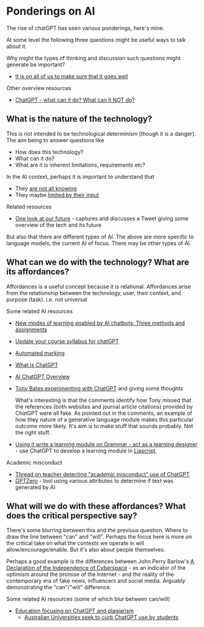 # Ponderings on AI 

The rise of chatGPT has seen various ponderings, here's mine.

At some level the following three questions might be useful ways to talk about it.

Why might the types of thinking and discussion such questions might generate be important?

- [It is on all of us to make sure that it goes well](https://docs.google.com/document/d/1rBDP4WsMqv8bIw6tK6-SZ0sDh0_OcperWMcabn5II9Y/edit)

Other overview resources

- [ChatGPT - what can it do? What can it NOT do?](https://docs.google.com/presentation/d/1Vo9w4ftPx-rizdWyaYoB-pQ3DzK1n325OgDgXsnt0X0/preview?slide=id.g1cc76543f64_0_1195)

## What is the nature of the technology? 

This is not intended to be technological determinism (though it is a danger). The aim being to answer questions like

- How does this technology?
- What can it do?
- What are it is inherent limitations, requirements etc?
 
In the AI context, perhaps it is important to understand that 

- They [are not all knowing](https://iai.tv/articles/all-knowing-machines-are-a-fantasy-auid-2334)
- They maybe [limited by their input](https://twitter.com/emollick/status/1605756428941246466)

Related resources

- [One look at our future](https://marginalrevolution.com/marginalrevolution/2022/12/one-look-at-our-future.html) - captures and discusses a Tweet giving some overview of the tech and its future

But also that there are different types of AI. The above are more specific to language models, the current AI of focus. There may be other types of AI.

## What can we do with the technology? What are its affordances?

Affordances is a useful concept because it is relational. Affordances arise from the relationship between the technology, user, their context, and purpose (task). i.e. not universal

Some related AI resources

- [New modes of learning enabled by AI chatbots: Three methods and assignments](https://t.co/cwrNvUjTAd)
- [Update your course syllabus for chatGPT](https://medium.com/@rwatkins_7167/updating-your-course-syllabus-for-chatgpt-965f4b57b003)
- [Automated marking](https://twitter.com/DanFitzTweets/status/1609675061211930625)
- [What is ChatGPT](https://docs.google.com/document/d/1rBDP4WsMqv8bIw6tK6-SZ0sDh0_OcperWMcabn5II9Y/edit)
- [AI ChatGPT Overview](https://docs.google.com/document/d/1rBDP4WsMqv8bIw6tK6-SZ0sDh0_OcperWMcabn5II9Y/edit)
- [Tony Bates experimenting with ChatGPT](https://www.tonybates.ca/2023/01/02/playing-with-chatgpt-now-im-scared/) and giving some thoughts

    What's interesting is that the comments identify how Tony missed that the references (both websites and journal article citations) provided by ChatGPT were all fake.  As pointed out in the comments, an example of how they nature of a generative language module makes this particular outcome more likely.  It's aim is to make stuff that sounds probably. Not the right stuff.
- [Using it write a learning module on Grammar - act as a learning designer](https://aneesha.medium.com/act-as-a-learning-designer-getting-chatgpt-to-generate-an-online-module-8a16a2813bd6) - use ChatGPT to develop a learning module in [Liascript](https://liascript.github.io/).

Academic misconduct
- [Thread on teacher detecting "academic misconduct" use of ChatGPT](https://twitter.com/Scenario_2020/status/1608359406730907649)
- [GPTZero](https://twitter.com/edward_the6/status/1610067688449007618) - tool using various attributes to determine if text was generated by AI



## What will we do with these affordances? What does the critical perspective say?

There's some blurring between this and the previous question. Where to draw the line between "can" and "will". Perhaps the focus here is more on the critical take on what the contexts we operate in will allow/encourage/enable. But it's also about people themselves.

Perhaps a good example is the differences between John Perry Barlow's [A Declaration of the Independence of Cyberspace](https://www.eff.org/cyberspace-independence) - as an indicator of the optimism around the promise of the Internet - and the reality of the contemporary era of fake news, influencers and social media. Arguably demonstrating the "can"/"will" difference.


Some related AI resources (some of which blur between can/will)

- [Education focusing on ChatGPT and plagiarism](https://twitter.com/gsiemens/status/1604996057531760640)
    - [Australian Universities seek to curb ChatGPT use by students](https://synthedia.substack.com/p/australian-universities-seek-to-curb)




